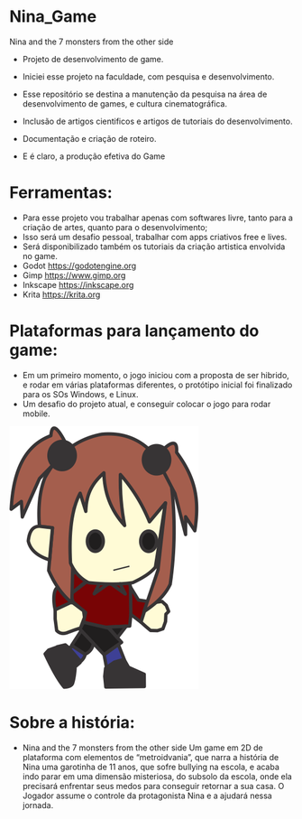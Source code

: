 # Nina_Game
Nina and the 7 monsters from the other side

- Projeto de desenvolvimento de game.
- Iniciei esse projeto na faculdade, com pesquisa e desenvolvimento.
- Esse repositório se destina a manutenção da pesquisa na área de desenvolvimento de games, e cultura cinematográfica.
- Inclusão de artigos cientificos e artigos de tutoriais do desenvolvimento.
- Documentação e criação de roteiro.

- E é claro, a produção efetiva do Game
# Ferramentas:
- Para esse projeto vou trabalhar apenas com softwares livre, 
tanto para a criação de artes, quanto para o desenvolvimento;
- Isso será um desafio pessoal, trabalhar com apps criativos free e lives.
- Será disponibilizado também os tutoriais da criação artistica envolvida no game.
- Godot https://godotengine.org
- Gimp https://www.gimp.org
- Inkscape https://inkscape.org
- Krita https://krita.org

# Plataformas para lançamento do game:
- Em um primeiro momento, o jogo iniciou com a proposta de ser hibrido, e rodar em várias plataformas diferentes, o protótipo inicial foi finalizado para os SOs Windows, e Linux. 
- Um desafio do projeto atual, e conseguir colocar o jogo para rodar mobile.

<img src="https://github.com/DanatiellyCP/Nina_Game/blob/main/imgs/nin2.png" alt="Nina">

# Sobre a história: 
- Nina and the 7 monsters from the other side 
Um game em 2D de plataforma com elementos de “metroidvania”, que narra a história de Nina uma garotinha de 11 anos, 
que sofre bullying na escola, e acaba indo parar em uma dimensão misteriosa, do subsolo da escola, onde ela precisará 
enfrentar seus medos para conseguir retornar a sua casa. O Jogador assume o controle da protagonista Nina e a ajudará nessa jornada.
  


